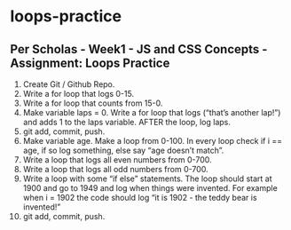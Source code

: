 # loops-practice
<h2>Per Scholas - Week1 - JS and CSS Concepts - Assignment: Loops Practice</h2>
<ol>
  <li>Create Git / Github Repo.</li>
  <li>Write a for loop that logs 0-15.</li>
  <li>Write a for loop that counts from 15-0.</li>
  <li>Make variable laps = 0. Write a for loop that logs (“that’s another lap!”) and adds 1 to the laps variable. AFTER the loop, log laps.</li>
  <li>git add, commit, push.</li>
  <li>Make variable age. Make a loop from 0-100. In every loop check if i == age, if so log something, else say “age doesn’t match”.</li>
  <li>Write a loop that logs all even numbers from 0-700.</li>
  <li>Write a loop that logs all odd numbers from 0-700.</li>
  <li>Write a loop with some “if else” statements. The loop should start at 1900 and go to 1949 and log when things were invented. For example when i = 1902 the code should log “it is 1902 - the teddy bear is invented!”</li>
  <li>git add, commit, push.</li>
</ol>

